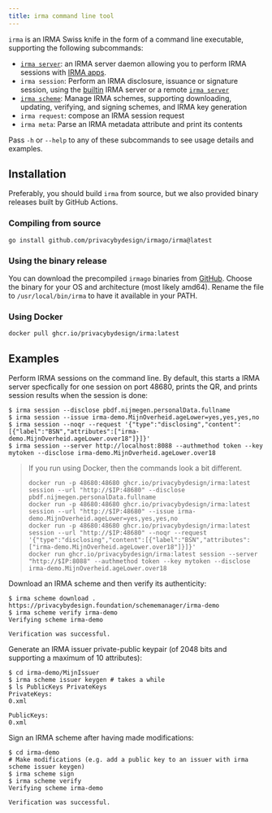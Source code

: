 ```yaml
---
title: irma command line tool
---
```


`irma` is an IRMA Swiss knife in the form of a command line executable, supporting the following subcommands:

* [`irma server`](irma-server.md): an IRMA server daemon allowing you to perform IRMA sessions with [IRMA apps](irma-app.md).
* `irma session`: Perform an IRMA disclosure, issuance or signature session, using the [builtin](irma-server-lib.md) IRMA server or a remote [`irma server`](irma-server.md)
* [`irma scheme`](schemes.md#updating-and-signing-schemes-with-irma): Manage IRMA schemes, supporting downloading, updating, verifying, and signing schemes, and IRMA key generation
* `irma request`: compose an IRMA session request
* `irma meta`: Parse an IRMA metadata attribute and print its contents

Pass `-h` or `--help` to any of these subcommands to see usage details and examples.

## Installation

Preferably, you should build `irma` from source, but we also provided binary releases built by GitHub Actions.

### Compiling from source

```shell
go install github.com/privacybydesign/irmago/irma@latest
```

### Using the binary release

You can download the precompiled `irmago` binaries from [GitHub](https://github.com/privacybydesign/irmago/releases/latest). Choose the binary for your OS and architecture (most likely amd64). Rename the file to `/usr/local/bin/irma` to have it available in your PATH.

### Using Docker

```shell
docker pull ghcr.io/privacybydesign/irma:latest
```

## Examples

Perform IRMA sessions on the command line. By default, this starts a IRMA server specfically for one session on port 48680, prints the QR, and prints session results when the session is done:
```shell
$ irma session --disclose pbdf.nijmegen.personalData.fullname
$ irma session --issue irma-demo.MijnOverheid.ageLower=yes,yes,yes,no
$ irma session --noqr --request '{"type":"disclosing","content":[{"label":"BSN","attributes":["irma-demo.MijnOverheid.ageLower.over18"]}]}'
$ irma session --server http://localhost:8088 --authmethod token --key mytoken --disclose irma-demo.MijnOverheid.ageLower.over18
```

> If you run using Docker, then the commands look a bit different.
> ```shell
> docker run -p 48680:48680 ghcr.io/privacybydesign/irma:latest session --url "http://$IP:48680" --disclose pbdf.nijmegen.personalData.fullname
> docker run -p 48680:48680 ghcr.io/privacybydesign/irma:latest session --url "http://$IP:48680" --issue irma-demo.MijnOverheid.ageLower=yes,yes,yes,no
> docker run -p 48680:48680 ghcr.io/privacybydesign/irma:latest session --url "http://$IP:48680" --noqr --request '{"type":"disclosing","content":[{"label":"BSN","attributes":["irma-demo.MijnOverheid.ageLower.over18"]}]}'
> docker run ghcr.io/privacybydesign/irma:latest session --server "http://$IP:8088" --authmethod token --key mytoken --disclose irma-demo.MijnOverheid.ageLower.over18
> ```

Download an IRMA scheme and then verify its authenticity:
```shell
$ irma scheme download . https://privacybydesign.foundation/schememanager/irma-demo
$ irma scheme verify irma-demo
Verifying scheme irma-demo

Verification was successful.
```

Generate an IRMA issuer private-public keypair (of 2048 bits and supporting a maximum of 10 attributes):
```shell
$ cd irma-demo/MijnIssuer
$ irma scheme issuer keygen # takes a while
$ ls PublicKeys PrivateKeys
PrivateKeys:
0.xml

PublicKeys:
0.xml
```

Sign an IRMA scheme after having made modifications:
```shell
$ cd irma-demo
# Make modifications (e.g. add a public key to an issuer with irma scheme issuer keygen)
$ irma scheme sign
$ irma scheme verify
Verifying scheme irma-demo

Verification was successful.
```
